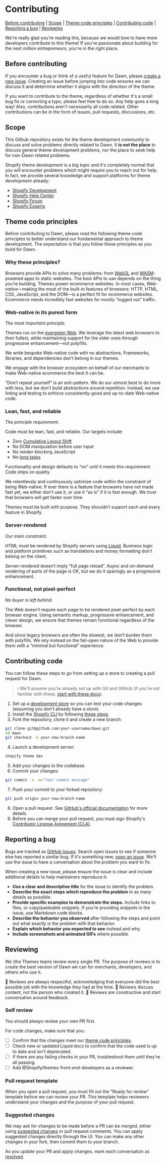 # Contributing

[Before contributing](#before-contributing) |
[Scope](#scope) |
[Theme code principles](#theme-code-principles) |
[Contributing code](#contributing-code) |
[Reporting a bug](#reporting-a-bug) |
[Reviewing](#reviewing)

We're really glad you're reading this, because we would love to have more developers contribute to this theme! If you're passionate about building for the next million entrepreneurs, you're in the right place.

## Before contributing

If you encounter a bug or think of a useful feature for Dawn, please [create a new issue](https://github.com/Shopify/dawn/issues/new). Creating an issue before jumping into code ensures we can discuss it and determine whether it aligns with the direction of the theme.

If you want to contribute to the theme, regardless of whether it's a small bug fix or correcting a typo, please feel free to do so. Any help goes a long way! Also, contributions aren't necessarily all code related. Other contributions can be in the form of issues, pull requests, discussions, etc.

## Scope

This Github repository exists for the theme development community to discuss and solve problems directly related to Dawn. It **is not the place** to discuss general theme development problems, nor the place to seek help for non-Dawn related problems.

Shopify theme development is a big topic and it's completely normal that you will encounter problems which might require you to reach out for help. In fact, we provide several knowledge and support platforms for theme development already:

* [Shopify Development](https://shopify.dev/themes)
* [Shopify Help Center](https://help.shopify.com/themes)
* [Shopify Forum](https://ecommerce.shopify.com/forums)
* [Shopify Experts](https://experts.shopify.com/)

## Theme code principles

Before contributing to Dawn, please read the following theme code principles to better understand our fundamental approach to theme development. The expectation is that you follow these principles as you build for Dawn.

### Why these principles?

Browsers provide APIs to solve many problems: from [WebGL](https://en.wikipedia.org/wiki/WebGL) and [WASM](https://en.wikipedia.org/wiki/WebAssembly)-powered apps to static websites. The best APIs to use depends on the thing you’re building. Themes power ecommerce websites. In most cases, _Web-native_—making the most of the built-in features of browsers: HTTP, HTML, CSS, JavaScript, and the DOM—is a perfect fit for ecommerce websites. Ecommerce needs incredibly fast websites for mostly “logged out” traffic.

### Web-native in its purest form

_The most important principle._

Themes run on the [evergreen Web](https://www.w3.org/2001/tag/doc/evergreen-web/). We leverage the latest web browsers to their fullest, while maintaining support for the older ones through progressive enhancement—not polyfills.

We write bespoke Web-native code with no abstractions. Frameworks, libraries, and dependencies don’t belong in our themes.

We engage with the browser ecosystem on behalf of our merchants to make Web-native ecommerce the best it can be.

“Don’t repeat yourself” is an anti-pattern. We do our utmost best to do more with less, but we don’t build abstractions around repetition. Instead, we use linting and testing to enforce consistently-good and up-to-date Web-native code.

### Lean, fast, and reliable

_The principle requirement._

Code must be lean, fast, and reliable. Our targets include:

* Zero [Cumulative Layout Shift](https://web.dev/cls/)
* No DOM manipulation before user input
* No render-blocking JavaScript
* No [long tasks](https://developer.mozilla.org/en-US/docs/Web/API/Long_Tasks_API)

Functionality and design defaults to “no” until it meets this requirement. Code ships on quality.

We relentlessly and continuously optimize code within the constraint of being Web-native. If ever there is a feature that browsers have not made fast yet, we either don’t use it, or use it “as is” if it is fast enough. We trust that browsers will get faster over time.

Themes must be built with purpose. They shouldn’t support each and every feature in Shopify.

### Server-rendered

_Our main constraint._

HTML must be rendered by Shopify servers using [Liquid](https://shopify.dev/api/liquid). Business logic and platform primitives such as translations and money formatting don’t belong on the client.

Server-rendered doesn’t imply “full page reload”. Async and on-demand rendering of parts of the page is OK, but we do it sparingly as a progressive enhancement.

### Functional, not pixel-perfect

_No buyer is left behind._

The Web doesn’t require each page to be rendered pixel-perfect by each browser engine. Using semantic markup, progressive enhancement, and clever design, we ensure that themes remain functional regardless of the browser.

And since legacy browsers are often the slowest, we don’t burden them with polyfills. We rely instead on the fail-open nature of the Web to provide them with a “minimal but functional” experience.

## Contributing code

You can follow these steps to go from setting up a store to creating a pull request for Dawn.

>:information_source: We'll assume you're already set up with Git and GitHub (if you're not familiar with these, [start with these docs](https://docs.github.com/github/getting-started-with-github/quickstart/set-up-git)).

1. Set up a [development store](https://shopify.dev/themes/tools/development-stores) so you can test your code changes (assuming you don't already have a store).
2. Install the [Shopify CLI](https://github.com/Shopify/cli) by following [these steps](https://shopify.dev/themes/tools/cli/installation).
3. Fork the repository, clone it and create a new branch:
```sh
git clone git@github.com:your-username/dawn.git
cd dawn
git checkout -b your-new-branch-name
```
4. Launch a development server:
```sh
shopify theme dev
```
5. Add your changes to the codebase.
6. Commit your changes:
```sh
git commit -a -m="Your commit message"
```
7. Push your commit to your forked repository:
```sh
git push origin your-new-branch-name
```
8. Open a pull request. See [GitHub's official documentation](https://help.github.com/articles/creating-a-pull-request-from-a-fork/) for more details.
9. Before you can merge your pull request, you must sign Shopify's [Contributor License Agreement (CLA)](https://cla.shopify.com/).

## Reporting a bug

Bugs are tracked as [GitHub issues](https://github.com/Shopify/dawn/issues). Search open issues to see if someone else has reported a similar bug. If it's something new, [open an issue](https://github.com/Shopify/dawn/issues/new). We'll use the issue to have a conversation about the problem you want to fix.

When creating a new issue, please ensure the issue is clear and include additional details to help maintainers reproduce it:

* **Use a clear and descriptive title** for the issue to identify the problem.
* **Describe the exact steps which reproduce the problem** in as many details as possible.
* **Provide specific examples to demonstrate the steps.** Include links to files, or copy/pasteable snippets. If you're providing snippets in the issue, use Markdown code blocks.
* **Describe the behavior you observed** after following the steps and point out what exactly is the problem with that behavior.
* **Explain which behavior you expected to see** instead and why.
* **Include screenshots and animated GIFs** where possible.

## Reviewing

We (the Themes team) review every single PR. The purpose of reviews is to create the best version of Dawn we can for merchants, developers, and others who use it.

:yellow_heart: Reviews are always respectful, acknowledging that everyone did the best possible job with the knowledge they had at the time.
:yellow_heart: Reviews discuss content, not the person who created it.
:yellow_heart: Reviews are constructive and start conversation around feedback.

### Self review

You should always review your own PR first.

For code changes, make sure that you:
- [ ] Confirm that the changes meet our [theme code principles](#theme-code-principles).
- [ ] Check new or updated Liquid docs to confirm that the code used is up to date and isn't deprecated.
- [ ] If there are any failing checks in your PR, troubleshoot them until they're all passing.
- [ ] Add @Shopify/themes-front-end-developers as a reviewer.

### Pull request template

When you open a pull request, you must fill out the "Ready for review" template before we can review your PR. This template helps reviewers understand your changes and the purpose of your pull request.

### Suggested changes

We may ask for changes to be made before a PR can be merged, either using [suggested changes](https://docs.github.com/github/collaborating-with-issues-and-pull-requests/incorporating-feedback-in-your-pull-request) or pull request comments. You can apply suggested changes directly through the UI. You can make any other changes in your fork, then commit them to your branch.

As you update your PR and apply changes, mark each conversation as [resolved](https://docs.github.com/github/collaborating-with-issues-and-pull-requests/commenting-on-a-pull-request#resolving-conversations).

